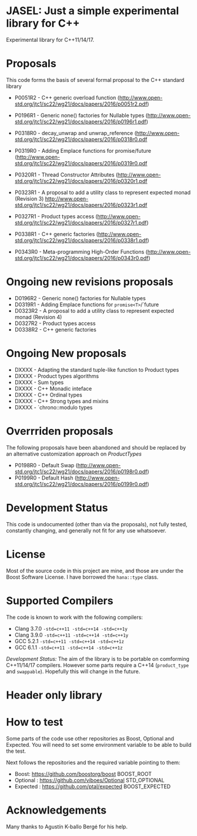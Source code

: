JASEL: Just a simple experimental library for C++
=================================================

Experimental library for C++11/14/17.

# Proposals

This code forms the basis of several formal proposal to the C++ standard library

* P0051R2 - C++ generic overload function (http://www.open-std.org/jtc1/sc22/wg21/docs/papers/2016/p0051r2.pdf)
* P0196R1 - Generic none() factories for Nullable types (http://www.open-std.org/jtc1/sc22/wg21/docs/papers/2016/p0196r1.pdf)

* P0318R0 - decay_unwrap and unwrap_reference (http://www.open-std.org/jtc1/sc22/wg21/docs/papers/2016/p0318r0.pdf
* P0319R0 - Adding Emplace functions for promise<T>/future<T>  (http://www.open-std.org/jtc1/sc22/wg21/docs/papers/2016/p0319r0.pdf
* P0320R1 - Thread Constructor Attributes (http://www.open-std.org/jtc1/sc22/wg21/docs/papers/2016/p0320r1.pdf
* P0323R1 - A proposal to add a utility class to represent expected monad (Revision 3) http://www.open-std.org/jtc1/sc22/wg21/docs/papers/2016/p0323r1.pdf
* P0327R1 - Product types access (http://www.open-std.org/jtc1/sc22/wg21/docs/papers/2016/p0327r1.pdf)
* P0338R1 - C++ generic factories (http://www.open-std.org/jtc1/sc22/wg21/docs/papers/2016/p0338r1.pdf)
* P0343R0 - Meta-programming High-Order Functions (http://www.open-std.org/jtc1/sc22/wg21/docs/papers/2016/p0343r0.pdf)

# Ongoing new revisions proposals

* D0196R2 - Generic none() factories for Nullable types
* D0319R1 - Adding Emplace functions for `promise<T>`/`future<T>  
* D0323R2 - A proposal to add a utility class to represent expected monad (Revision 4) 
* D0327R2 - Product types access
* D0338R2 - C++ generic factories

# Ongoing New proposals

* DXXXX - Adapting the standard tuple-like function to Product types
* DXXXX - Product types algorithms
* DXXXX - Sum types
* DXXXX - C++ Monadic inteface 
* DXXXX - C++ Ordinal types
* DXXXX - C++ Strong types and mixins
* DXXXX - `chrono::modulo types

# Overrriden proposals

The following proposals have been abandoned and should be replaced by an alternative customization approach on *ProductTypes*

* P0198R0 - Default Swap (http://www.open-std.org/jtc1/sc22/wg21/docs/papers/2016/p0198r0.pdf)
* P0199R0 - Default Hash (http://www.open-std.org/jtc1/sc22/wg21/docs/papers/2016/p0199r0.pdf)

# Development Status

This code is undocumented (other than via the proposals), not fully tested, constantly changing, and generally not fit for any use whatsoever.

# License

Most of the source code in this project are mine, and those are under the Boost Software License. I have borrowed the `hana::type` class.

# Supported Compilers

The code is known to work with the following compilers:

* Clang 3.7.0 `-std=c++11 -std=c++14 -std=c++1y`
* Clang 3.9.0 `-std=c++11 -std=c++14 -std=c++1y`
* GCC 5.2.1   `-std=c++11 -std=c++14 -std=c++1z`
* GCC 6.1.1   `-std=c++11 -std=c++14 -std=c++1z`

*Development Status:* The aim of the library is to be portable on comforming C++11/14/17 compilers.
However some parts require a C++14 (`product_type` and `swappable`).
Hopefully this will change in the future.

# Header only library

# How to test

Some parts of the code use other repositories as Boost, Optional and Expected.
You will need to set some environment variable to be able to build the test.

Next follows the repositories and the required variable pointing to them:

* Boost: https://github.com/boostorg/boost BOOST_ROOT
* Optional : https://github.com/viboes/Optional STD_OPTIONAL
* Expected : https://github.com/ptal/expected BOOST_EXPECTED

# Acknowledgements

Many thanks to Agustín K-ballo Bergé for his help.
